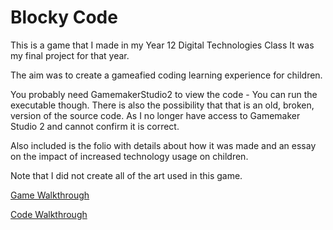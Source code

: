 # Blocky Code

This is a game that I made in my Year 12 Digital Technologies Class
It was my final project for that year. 

The aim was to create a gameafied coding learning experience for children.

You probably need GamemakerStudio2 to view the code - You can run the executable though.
There is also the possibility that that is an old, broken, version of the source code.
As I no longer have access to Gamemaker Studio 2 and cannot confirm it is correct.

Also included is the folio with details about how it was made and an essay on the impact of increased technology usage on children.


Note that I did not create all of the art used in this game.

[Game Walkthrough](https://youtu.be/9HJHqExkxUU)

[Code Walkthrough](https://youtu.be/9vsAE7fVbEE)



